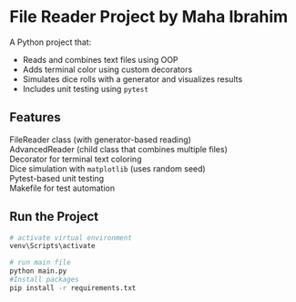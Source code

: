 #  File Reader Project by Maha Ibrahim

A Python project that:
- Reads and combines text files using OOP
- Adds terminal color using custom decorators
- Simulates dice rolls with a generator and visualizes results
- Includes unit testing using `pytest`

##  Features

FileReader class (with generator-based reading)  
AdvancedReader (child class that combines multiple files)  
Decorator for terminal text coloring  
Dice simulation with `matplotlib` (uses random seed)  
Pytest-based unit testing  
Makefile for test automation

## Run the Project

```bash
# activate virtual environment
venv\Scripts\activate

# run main file
python main.py
#Install packages
pip install -r requirements.txt
